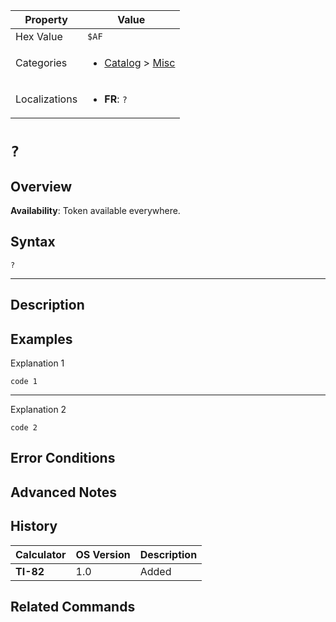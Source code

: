 | Property      | Value |
|---------------|-------|
| Hex Value     | `$AF`|
| Categories    | <ul><li>[Catalog](<../categories/Catalog.md>) > [Misc](<../categories/Catalog.md#Misc>)</li></ul> |
| Localizations | <ul><li><b>FR</b>: `?`</li></ul> |

# `?`

## Overview



<b>Availability</b>: Token available everywhere.

## Syntax
`?`

<hr>

## Description


## Examples

Explanation 1
```ti-basic
code 1
```
---
Explanation 2
```ti-basic
code 2
```

## Error Conditions


## Advanced Notes


## History
| Calculator | OS Version | Description |
|------------|------------|-------------|
| <b>TI-82</b> | 1.0 | Added |

## Related Commands

